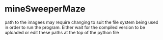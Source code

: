 # mineSweeperMaze
path to the imagees may require changing to suit the file system being used in order to run the program. Either wait for the compiled version to be uploaded or edit these paths at the top of the python file
